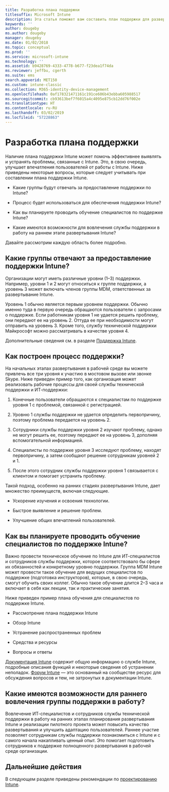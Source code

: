```yaml
---
title: Разработка плана поддержки
titlesuffix: Microsoft Intune
description: Эта статья поможет вам составить план поддержки для развертывания Intune.
keywords: ''
author: dougeby
ms.author: dougeby
manager: dougeby
ms.date: 01/02/2018
ms.topic: conceptual
ms.prod: ''
ms.service: microsoft-intune
ms.technology: ''
ms.assetid: b9428769-4333-4778-b677-f23dea1f74da
ms.reviewer: jeffbu, cgerth
ms.suite: ems
search.appverid: MET150
ms.custom: intune-classic
ms.collection: M365-identity-device-management
ms.openlocfilehash: 0af178321471161c191ce606b43ebba605988517
ms.sourcegitcommit: cb93613bef7f6015a4c4095e875cb12dd76f002e
ms.translationtype: HT
ms.contentlocale: ru-RU
ms.lasthandoff: 03/02/2019
ms.locfileid: "57228863"
---
```

# <a name="develop-a-support-plan"></a>Разработка плана поддержки

Наличие плана поддержки Intune может помочь эффективнее выявлять и устранять проблемы, связанные с Intune. Это, в свою очередь, улучшает впечатления пользователей от работы с Intune. Ниже приведены некоторые вопросы, которые следует учитывать при составлении плана поддержки Intune.

-   Какие группы будут отвечать за предоставление поддержки по Intune?

-   Процесс будет использоваться для обеспечения поддержки Intune?

-   Как вы планируете проводить обучение специалистов по поддержке Intune?

-   Какие имеются возможности для вовлечения службы поддержки в работу на раннем этапе развертывания Intune?

Давайте рассмотрим каждую область более подробно.

## <a name="which-teams-are-responsible-for-providing-support"></a>Какие группы отвечают за предоставление поддержки Intune?

Организации могут иметь различные уровни (1–3) поддержки. Например, уровни 1 и 2 могут относиться к группе поддержки, а уровень 3 может включать членов группы MDM, ответственных за развертывание Intune.

Уровень 1 обычно является первым уровнем поддержки. Обычно именно туда в первую очередь обращаются пользователи с запросами о поддержке. Если работникам уровня 1 не удается решить проблему, они передают ее на уровень 2. Оттуда ее при необходимости могут отправить на уровень 3. Кроме того, службу технической поддержки Майкрософт можно рассматривать в качестве уровня 4.

Дополнительные сведения см. в разделе [Поддержка Intune](/intune/get-support).

## <a name="what-is-the-support-process"></a>Как построен процесс поддержки?

На начальных этапах развертывания в рабочей среде вы можете привлечь все три уровня к участию в мостовом вызове или звонке Skype. Ниже приведен пример того, как организация может реализовать рабочие процессы для своей службы технической поддержки и ИТ-поддержки:

1.  Конечные пользователи обращаются к специалистам по поддержке уровня 1 с проблемой, связанной с регистрацией.

2.  Уровню 1 службы поддержки не удается определить первопричину, поэтому проблема передается на уровень 2.

3.  Сотрудники службы поддержки уровня 2 изучают проблему, однако не могут решить ее, поэтому передают ее на уровень 3, дополняя вспомогательной информацией.

4.  Специалисты по поддержке уровня 3 исследуют проблему, находят первопричину, а затем сообщают решение сотрудникам уровней 2 и 1.

5.  После этого сотрудник службы поддержки уровня 1 связывается с клиентом и помогает устранить проблему.

Такой подход, особенно на ранних стадиях развертывания Intune, дает множество преимуществ, включая следующие.

-   Ускорение изучения и освоения технологии.

-   Быстрое выявление и решение проблем.

-   Улучшение общих впечатлений пользователей.

## <a name="how-you-plan-to-provide-intune-support-training"></a>Как вы планируете проводить обучение специалистов по поддержке Intune?

Важно провести техническое обучение по Intune для ИТ-специалистов и сотрудников службы поддержки, которое соответствовало бы сфере их обязанностей и конкретному уровню поддержки. Группа MDM Intune может провести такое обучение для ведущих специалистов по поддержке (подготовка инструкторов), которые, в свою очередь, смогут обучить своих коллег. Обычно такое обучение длится 2–3 часа и включает в себя как лекции, так и практические занятия.

Ниже приведен пример плана обучения для специалистов по поддержке Intune.

-   Рассмотрение плана поддержки Intune

-   Обзор Intune

-   Устранение распространенных проблем

-   Средства и ресурсы

-   Вопросы и ответы

[Документация Intune](https://docs.microsoft.com/intune/) содержит общую информацию о службе Intune, подробные описания функций и некоторые сведения об устранении неполадок. [Форум Intune](https://social.technet.microsoft.com/Forums/home) — это основанный на сообществе ресурс для обсуждения вопросов и тем, не затронутых в документации Intune.

## <a name="what-opportunities-are-there-to-involve-the-support-team-earlier"></a>Какие имеются возможности для раннего вовлечения группы поддержки в работу?

Вовлечение ИТ-специалистов и сотрудников службы технической поддержки в работу на ранних этапах планирования развертывания Intune и реализации пилотного проекта может повысить качество развертывания и улучшить адаптацию пользователей. Раннее участие позволяет сотрудникам службы поддержки познакомиться с Intune и с самого начала накапливать ценный опыт. Это помогает подготовить сотрудников к поддержке полноценного развертывания в рабочей среде организации.

## <a name="next-step"></a>Дальнейшие действия

В следующем разделе приведены рекомендации по [проектированию Intune](planning-guide-design.md).
